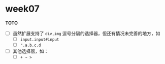 # week07

**TOTO**

- [ ] 虽然扩展支持了 `div,img`  逗号分隔的选择器，但还有情况未完善的地方，如
  - [ ] `input.input#input`
  - [ ] `".a.b.c.d`
- [ ] 其他选择器，如：
  - [ ] `+ ~ >`

